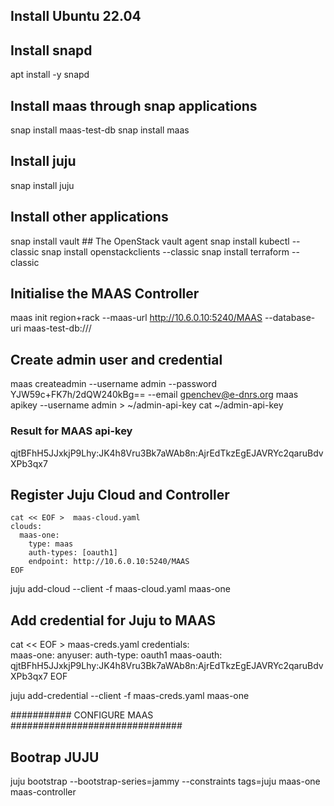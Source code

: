 ## Install Ubuntu 22.04
## Install snapd
apt install -y snapd 

## Install maas through snap applications
snap install maas-test-db
snap install maas

## Install juju
snap install juju

## Install other applications
snap install vault  ## The OpenStack vault agent
snap install kubectl --classic 
snap install openstackclients --classic
snap install terraform --classic

## Initialise the MAAS Controller
maas init region+rack --maas-url http://10.6.0.10:5240/MAAS --database-uri maas-test-db:///

## Create admin user and credential
maas createadmin --username admin --password YJW59c+FK7h/2dQW240kBg== --email gpenchev@e-dnrs.org 
maas apikey --username admin > ~/admin-api-key
cat ~/admin-api-key

### Result for MAAS api-key 
qjtBFhH5JJxkjP9Lhy:JK4h8Vru3Bk7aWAb8n:AjrEdTkzEgEJAVRYc2qaruBdvXPb3qx7

## Register Juju Cloud and Controller
```
cat << EOF >  maas-cloud.yaml
clouds:
  maas-one:
    type: maas
    auth-types: [oauth1]
    endpoint: http://10.6.0.10:5240/MAAS
EOF
```
juju add-cloud --client -f maas-cloud.yaml maas-one

## Add credential for Juju to MAAS
cat << EOF >  maas-creds.yaml
credentials:	
  maas-one:
    anyuser:
      auth-type: oauth1
      maas-oauth: qjtBFhH5JJxkjP9Lhy:JK4h8Vru3Bk7aWAb8n:AjrEdTkzEgEJAVRYc2qaruBdvXPb3qx7
EOF

juju add-credential --client -f maas-creds.yaml maas-one


########### CONFIGURE MAAS ###############################

## Bootrap JUJU
juju bootstrap --bootstrap-series=jammy --constraints tags=juju maas-one maas-controller


